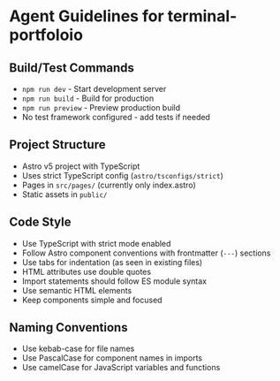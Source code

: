 # Agent Guidelines for terminal-portfoloio

## Build/Test Commands
- `npm run dev` - Start development server
- `npm run build` - Build for production
- `npm run preview` - Preview production build
- No test framework configured - add tests if needed

## Project Structure
- Astro v5 project with TypeScript
- Uses strict TypeScript config (`astro/tsconfigs/strict`)
- Pages in `src/pages/` (currently only index.astro)
- Static assets in `public/`

## Code Style
- Use TypeScript with strict mode enabled
- Follow Astro component conventions with frontmatter (`---`) sections
- Use tabs for indentation (as seen in existing files)
- HTML attributes use double quotes
- Import statements should follow ES module syntax
- Use semantic HTML elements
- Keep components simple and focused

## Naming Conventions
- Use kebab-case for file names
- Use PascalCase for component names in imports
- Use camelCase for JavaScript variables and functions